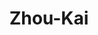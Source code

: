 ---
layout: home
title: Zhou-Kai

hero:
  name: Zhou-Kai
  text: 教学相长，持续改进
  tagline: 分享一些日常教学过程中总结整理的实用小知识
  image:
    src: /img/redhat.png
    alt: 网站的 logo 图片
  actions:
    - theme: brand
      text: Linux
      link: /public/Linux/index
    - theme: brand
      text: MySQL
      link: /public/MySQL/index
features:
  - icon: 🐧
    title: Linux
    details: 主要分享一些企业版Linux相关内容
  - icon: 🐬
    title: MySQL
    details: 主要分享一些MySQL相关内容
  - icon: 👀
    title: Other
    details: 其他内容
---